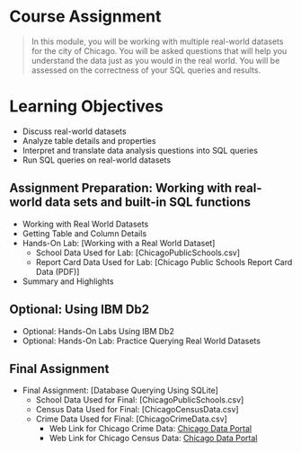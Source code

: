 # Course Assignment
> In this module, you will be working with multiple real-world datasets for the city of Chicago. You will be asked questions that will help you understand the data just as you would in the real world. You will be assessed on the correctness of your SQL queries and results.
# Learning Objectives
- Discuss real-world datasets
- Analyze table details and properties
- Interpret and translate data analysis questions into SQL queries
- Run SQL queries on real-world datasets
## Assignment Preparation: Working with real-world data sets and built-in SQL functions
- Working with Real World Datasets
- Getting Table and Column Details
- Hands-On Lab: [Working with a Real World Dataset]
    - School Data Used for Lab: [ChicagoPublicSchools.csv]
    - Report Card Data Used for Lab: [Chicago Public Schools Report Card Data (PDF)]
- Summary and Highlights
## Optional: Using IBM Db2
- Optional: Hands-On Labs Using IBM Db2
- Optional: Hands-On Lab: Practice Querying Real World Datasets
## Final Assignment
- Final Assignment: [Database Querying Using SQLite]
    - School Data Used for Final: [ChicagoPublicSchools.csv]
    - Census Data Used for Final: [ChicagoCensusData.csv]
    - Crime Data Used for Final: [ChicagoCrimeData.csv]
        - Web Link for Chicago Crime Data: [Chicago Data Portal](https://data.cityofchicago.org/Public-Safety/Crimes-2001-to-Present/ijzp-q8t2/about_data?utm_content=000026UJ&utm_id=NA-SkillsNetwork-Channel-SkillsNetworkCoursesIBMDeveloperSkillsNetworkDB0201ENSkillsNetwork20127838-2021-01-01&utm_medium=Exinfluencer&utm_source=Exinfluencer&utm_term=10006555)
        - Web Link for Chicago Census Data: [Chicago Data Portal](https://data.cityofchicago.org/Health-Human-Services/Census-Data-Selected-socioeconomic-indicators-in-C/kn9c-c2s2/about_data?utm_content=000026UJ&utm_id=NA-SkillsNetwork-Channel-SkillsNetworkCoursesIBMDeveloperSkillsNetworkDB0201ENSkillsNetwork20127838-2021-01-01&utm_medium=Exinfluencer&utm_source=Exinfluencer&utm_term=10006555)
